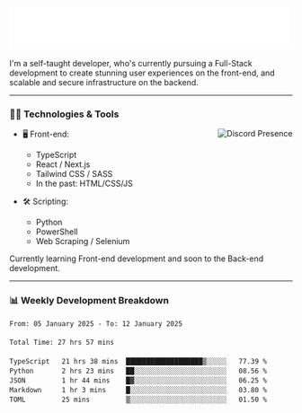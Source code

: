 <img src="assets/wave.svg" alt=":wave:" />

I'm a self-taught developer, who's currently pursuing a Full-Stack development to create stunning user experiences on the front-end, and scalable and secure infrastructure on the backend.

---

### 🧑‍💻 Technologies & Tools

<a href="https://discord.com/users/414304208649453568" target="_blank" rel="nofollow">
   <img src="https://lanyard-profile-readme.vercel.app/api/414304208649453568?idleMessage=Probably%20doing%20something%20else..." alt="Discord Presence" align="right">
</a>

- 🖥️ Front-end:

  - TypeScript
  - React / Next.js
  - Tailwind CSS / SASS
  - In the past: HTML/CSS/JS

- 🛠 Scripting:

  - Python
  - PowerShell
  - Web Scraping / Selenium

Currently learning Front-end development and soon to the Back-end development.

---

### 📊 Weekly Development Breakdown

<!--START_SECTION:waka-->

```txt
From: 05 January 2025 - To: 12 January 2025

Total Time: 27 hrs 57 mins

TypeScript   21 hrs 38 mins  ███████████████████▒░░░░░   77.39 %
Python       2 hrs 23 mins   ██░░░░░░░░░░░░░░░░░░░░░░░   08.56 %
JSON         1 hr 44 mins    █▓░░░░░░░░░░░░░░░░░░░░░░░   06.25 %
Markdown     1 hr 3 mins     █░░░░░░░░░░░░░░░░░░░░░░░░   03.80 %
TOML         25 mins         ▒░░░░░░░░░░░░░░░░░░░░░░░░   01.50 %
```

<!--END_SECTION:waka-->
